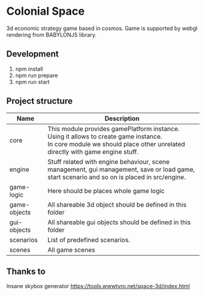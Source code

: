 # Colonial Space

3d economic strategy game based in cosmos. Game is supported by webgl rendering from BABYLONJS library.

## Development

1. npm install
2. npm run prepare
3. npm run start

## Project structure

| Name         | Description                                                                                                                                                              |
|--------------|--------------------------------------------------------------------------------------------------------------------------------------------------------------------------|
| core         | This module provides gamePlatform instance. Using it allows to create game instance. <br/>In core module we should place other unrelated directly with game engine stuff. |
| engine       | Stuff related with engine behaviour, scene management, gui management, save or load game, start scenario and so on is placed in src/engine.                              |
| game-logic   | Here should be places whole game logic                                                                                                                                   |
| game-objects | All shareable 3d object should be defined in this folder                                                                                                                 |
| gui-objects  | All shareable gui objects should be defined in this folder                                                                                                               |
| scenarios    | List of predefined scenarios.                                                                                                                                            |
| scenes       | All game scenes                                                                                                                                                          |

## Thanks to

Insane skybox generator
https://tools.wwwtyro.net/space-3d/index.html
